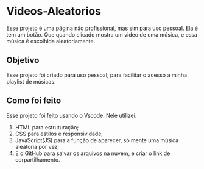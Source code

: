 # Videos-Aleatorios
Esse projeto é uma página não profissional, mas sim para uso pessoal. Ela é tem um botão. Que quando clicado mostra um video de uma música, e essa música é escolhida aleatoriamente.

## Objetivo
Esse projeto foi criado para uso pessoal, para facilitar o acesso a minha playlist de músicas.

## Como foi feito
Esse projeto foi feito usando o Vscode. Nele utilizei: 
<ol>
    <li>HTML para estruturação;</li>
    <li>CSS para estilos e responsividade;</li>
    <li>JavaScript(JS) para a função de aparecer, só mente uma música aleátoria por vez;</li>
    <li>E o GitHub para salvar os arquivos na nuvem, e criar o link de corpartilhamento.</li>
</ol>
